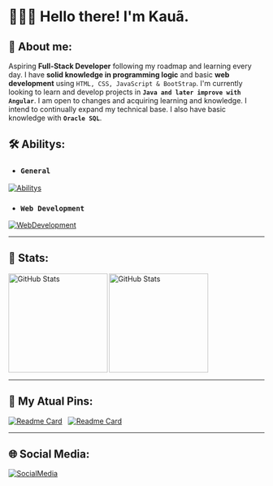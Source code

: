 # 🧑🏻‍💻 Hello there! I'm Kauã.

## 🚀 About me: 
Aspiring **Full-Stack Developer** following my roadmap and learning every day. I have **solid knowledge in programming logic** and basic **web development** using ``HTML, CSS, JavaScript & BootStrap``. I'm currently looking to learn and develop projects in **``Java and later improve with Angular``**. I am open to changes and acquiring learning and knowledge. I intend to continually expand my technical base. I also have basic knowledge with **``Oracle SQL``**.


## 🛠️ Abilitys: 
  - ### ``General``
[![Abilitys](https://skillicons.dev/icons?i=java,spring,js,mysql,linux)](https://skillicons.dev)

  - ### ``Web Development``
[![WebDevelopment](https://skillicons.dev/icons?i=html,css,bootstrap)](https://skillicons.dev)

--- 

## 🤖 Stats:

<img 
  align="left"
  alt="GitHub Stats"
  height="195"
  src="https://github-readme-stats.vercel.app/api?username=kauanzin222&show_icons=true&theme=ayu-mirage&rank_icon=github"
/>

<img 
  align="left"
  alt="GitHub Stats"
  height="195"
  src="https://github-readme-stats.vercel.app/api/top-langs/?username=kauanzin222&theme=ayu-mirage&hide=python"
/>
<br clear="left"/>

---

## 📌 My Atual Pins:
[![Readme Card](https://github-readme-stats.vercel.app/api/pin/?username=kauanzin222&repo=bootcamp-devjr-projectmenu-bootstrap&theme=ayu-mirage)](https://github.com/kauanzin222/bootcamp-devjr-projectmenu-bootstrap)&nbsp;&nbsp;&nbsp;[![Readme Card](https://github-readme-stats.vercel.app/api/pin/?username=kauanzin222&repo=GISA-Projeto&theme=ayu-mirage)](https://github.com/kauanzin222/GISA-Projeto)

---

## 🌐 Social Media:
[![SocialMedia](https://skillicons.dev/icons?i=linkedin)](www.linkedin.com/in/kauã-cardoso-25259b2b3)


